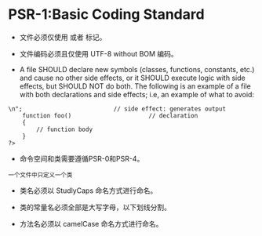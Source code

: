 # PSR-1:Basic Coding Standard

* 文件必须仅使用 <?php ？> 或者 <?= ?>标记。

* 文件编码必须且仅使用 UTF-8 without BOM 编码。

* A file SHOULD declare new symbols (classes, functions, constants, etc.) and cause no other side effects, or it SHOULD execute logic with side effects, but SHOULD NOT do both. The following is an example of a file with both declarations and side effects; i.e, an example of what to avoid: 
<pre><code><?php
    ini_set('error_reporting', E_ALL);  // side effect: change ini settings
    include "file.php";                 // side effect: loads a file
    echo "<html>\n";                          // side effect: generates output
    function foo()                      // declaration
    {
        // function body
    }
?>
</pre></code>

* 命令空间和类需要遵循PSR-0和PSR-4。
<pre><code>一个文件中只定义一个类
</pre></code>
* 类名必须以 StudlyCaps 命名方式进行命名。
 
* 类的常量名必须全部是大写字母，以下划线分割。

* 方法名必须以 camelCase 命名方式进行命名。
